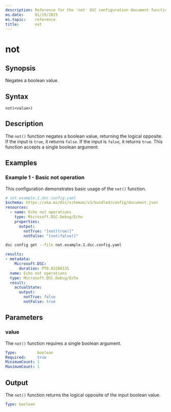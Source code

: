 ```yaml
---
description: Reference for the 'not' DSC configuration document function
ms.date:     01/19/2025
ms.topic:    reference
title:       not
---
```


# not

## Synopsis

Negates a boolean value.

## Syntax

```Syntax
not(<value>)
```

## Description

The `not()` function negates a boolean value, returning the logical opposite. If the input is
`true`, it returns `false`. If the input is `false`, it returns `true`. This function accepts
a single boolean argument.

## Examples

### Example 1 - Basic not operation

This configuration demonstrates basic usage of the `not()` function.

```yaml
# not.example.1.dsc.config.yaml
$schema: https://aka.ms/dsc/schemas/v3/bundled/config/document.json
resources:
  - name: Echo not operations
    type: Microsoft.DSC.Debug/Echo
    properties:
      output:
        notTrue: "[not(true)]"
        notFalse: "[not(false)]"
```

```bash
dsc config get --file not.example.1.dsc.config.yaml
```

```yaml
results:
- metadata:
    Microsoft.DSC:
      duration: PT0.0328813S
  name: Echo not operations
  type: Microsoft.DSC.Debug/Echo
  result:
    actualState:
      output:
        notTrue: false
        notFalse: true
```

## Parameters

### value

The `not()` function requires a single boolean argument.

```yaml
Type:         boolean
Required:     true
MinimumCount: 1
MaximumCount: 1
```

## Output

The `not()` function returns the logical opposite of the input boolean value.

```yaml
Type: boolean
```

<!-- Link reference definitions -->
